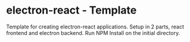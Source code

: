 # electron-react - Template

Template for creating electron-react applications. Setup in 2 parts, react frontend and electron backend. Run NPM Install on the initial directory.
